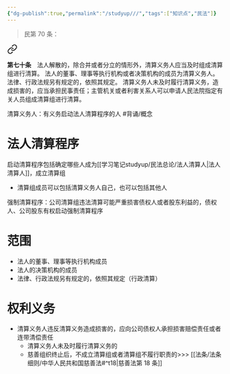 ```yaml
---
{"dg-publish":true,"permalink":"/studyup///","tags":["知识点","民法"]}
---
```


>民第 70 条：
<div class="transclusion internal-embed is-loaded"><a class="markdown-embed-link" href="/////#t70" aria-label="Open link"><svg xmlns="http://www.w3.org/2000/svg" width="24" height="24" viewBox="0 0 24 24" fill="none" stroke="currentColor" stroke-width="2" stroke-linecap="round" stroke-linejoin="round" class="svg-icon lucide-link"><path d="M10 13a5 5 0 0 0 7.54.54l3-3a5 5 0 0 0-7.07-7.07l-1.72 1.71"></path><path d="M14 11a5 5 0 0 0-7.54-.54l-3 3a5 5 0 0 0 7.07 7.07l1.71-1.71"></path></svg></a><div class="markdown-embed">



**第七十条**　法人解散的，除合并或者分立的情形外，清算义务人应当及时组成清算组进行清算。
法人的董事、理事等执行机构或者决策机构的成员为清算义务人。法律、行政法规另有规定的，依照其规定。
清算义务人未及时履行清算义务，造成损害的，应当承担民事责任；主管机关或者利害关系人可以申请人民法院指定有关人员组成清算组进行清算。 

</div></div>


清算义务人：有义务启动法人清算程序的人 #背诵/概念 
# 法人清算程序
启动清算程序包括确定哪些人成为[[学习笔记studyup/民法总论/法人清算人\|法人清算人]]，成立清算组
- 清算组成员可以包括清算义务人自己，也可以包括其他人

强制清算程序：公司清算组违法清算可能严重损害债权人或者股东利益的，债权人、公司股东有权启动强制清算程序
# 范围
- 法人的董事、理事等执行机构成员
- 法人的决策机构的成员
- 法律、行政法规另有规定的，依照其规定（行政清算）
# 权利义务
- 清算义务人违反清算义务造成损害的，应向公司债权人承担损害赔偿责任或者连带清偿责任
	- 清算义务人未及时履行清算义务的
	- 慈善组织终止后，不成立清算组或者清算组不履行职责的>>> [[法条/法条细则/中华人民共和国慈善法#^t18\|慈善法第 18 条]]
